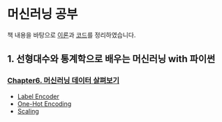 # 머신러닝 공부

책 내용을 바탕으로 [이론](https://mmminji.github.io/)과 [코드](https://github.com/mmminji/Machine-Learning)를 정리하였습니다.


## 1. 선형대수와 통계학으로 배우는 머신러닝 with 파이썬  
### [Chapter6. 머신러닝 데이터 살펴보기](https://mmminji.github.io/machinelearning/preprocessing/missingvalue/labelencoder/scaling/2021/05/10/%EC%84%A0%ED%86%B5%EB%A8%B86%EC%9E%A5.html)
- [Label Encoder](https://github.com/mmminji/Machine-Learning/blob/master/1.LabelEncoder.py)
- [One-Hot Encoding](https://github.com/mmminji/Machine-Learning/blob/master/2.OneHotEncoding.py)
- [Scaling](https://github.com/mmminji/Machine-Learning/blob/master/3.Scaling.py)
